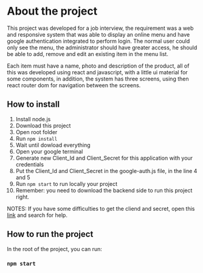 # About the project

This project was developed for a job interview, the requirement was a web and responsive system that was able to display an online menu and have google authentication integrated to perform login. The normal user could only see the menu, the administrator should have greater access, he should be able to add, remove and edit an existing item in the menu list.

Each item must have a name, photo and description of the product, all of this was developed using react and javascript, with a little ui material for some components, in addition, the system has three screens, using then react router dom for navigation between the screens.

## How to install

1. Install node.js
2. Download this project
3. Open root folder
4. Run `npm install`
5. Wait until dowload everything
6. Open your google terminal
7. Generate new Client_Id and Client_Secret for this application with your credentials
8. Put the Client_Id and Client_Secret in the google-auth.js file, in the line 4 and 5
9. Run `npm start` to run locally your project
10. Remember: you need to download the backend side to run this project right.

NOTES: If you have some difficulties to get the cliend and secret, open this [link](https://console.cloud.google.com/) and search for help.

## How to run the project

In the root of the project, you can run:

### `npm start`

